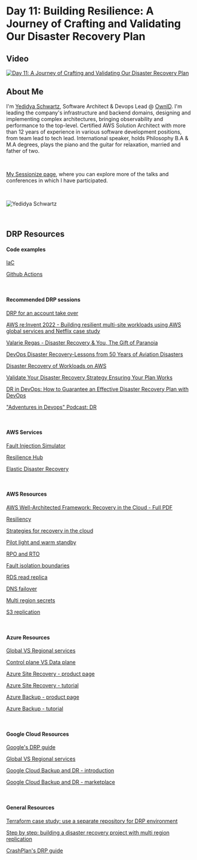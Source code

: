 Day 11: Building Resilience: A Journey of Crafting and Validating Our Disaster Recovery Plan
=========================


## Video
[![Day 11: A Journey of Crafting and Validating Our Disaster Recovery Plan ](https://i.ytimg.com/vi/cWUUJYKvbAk/hqdefault.jpg)](https://youtu.be/cWUUJYKvbAk)




## About Me
I'm [Yedidya Schwartz](https://www.linkedin.com/in/yedidyas/), Software Architect & Devops Lead @ [OwnID](https://ownid.com).
I'm leading the company's infrastructure and backend domains, designing and implementing complex architectures, bringing observability and performance to the top-level.
Certified AWS Solution Architect with more than 12 years of experience in various software development positions, from team lead to tech lead.
International speaker, holds Philosophy B.A & M.A degrees, plays the piano and the guitar for relaxation, married and father of two.


<br/>


[My Sessionize page](https://sessionize.com/yedidya), where you can explore more of the talks and conferences in which I have participated.


<br/>


![Yedidya Schwartz](https://sessionize.com/image/d34a-400o400o2-S7YpvQxzS99s1gzvUSNTxH.png)



<br/>

## DRP Resources

#### Code examples


[IaC](https://github.com/yedidyas/DRP/tree/main/IaC)


[Github Actions](https://github.com/yedidyas/DRP/tree/main/GithubActions)


<br/>


#### Recommended DRP sessions 


[DRP for an account take over](https://www.youtube.com/watch?v=IOZyIEpdVGs)


[AWS re:Invent 2022 - Building resilient multi-site workloads using AWS global services and Netflix case study](https://www.youtube.com/watch?v=62ZQHTruBnk)


[Valarie Regas - Disaster Recovery & You, The Gift of Paranoia](https://www.youtube.com/watch?v=6uor5VYaBvQ)


[DevOps Disaster Recovery-Lessons from 50 Years of Aviation Disasters](https://www.youtube.com/watch?v=q0ZZXRkAdp4)


[Disaster Recovery of Workloads on AWS](https://www.youtube.com/watch?v=cJZw5mrxryA)


[Validate Your Disaster Recovery Strategy Ensuring Your Plan Works](https://www.youtube.com/watch?v=Du9GyTp-NL4)


[DR in DevOps: How to Guarantee an Effective Disaster Recovery Plan with DevOps](https://www.bunnyshell.com/blog/disaster-recovery-devops/)


["Adventures in Devops" Podcast: DR](https://open.spotify.com/episode/3haGR250LTlmVgoZ8GGGjS?si=F1-HLTRTQ4WOoieyVTPdSQ)


<br/>


#### AWS Services


[Fault Injection Simulator](https://aws.amazon.com/fis/)


[Resilience Hub](https://aws.amazon.com/resilience-hub/)


[Elastic Disaster Recovery](https://aws.amazon.com/disaster-recovery/)


<br/>


#### AWS Resources


[AWS Well-Architected Framework: Recovery in the Cloud - Full PDF](https://docs.aws.amazon.com/pdfs/whitepapers/latest/disaster-recovery-workloads-on-aws/disaster-recovery-workloads-on-aws.pdf)


[Resiliency](https://wa.aws.amazon.com/wellarchitected/2020-07-02T19-33-23/wat.concept.resiliency.en.html)


[Strategies for recovery in the cloud](https://aws.amazon.com/blogs/architecture/disaster-recovery-dr-architecture-on-aws-part-i-strategies-for-recovery-in-the-cloud/)


[Pilot light and warm standby](https://aws.amazon.com/blogs/architecture/disaster-recovery-dr-architecture-on-aws-part-iii-pilot-light-and-warm-standby/)


[RPO and RTO](https://aws.amazon.com/blogs/mt/establishing-rpo-and-rto-targets-for-cloud-applications/)


[Fault isolation boundaries](https://docs.aws.amazon.com/whitepapers/latest/aws-fault-isolation-boundaries/control-planes-and-data-planes.html)


[RDS read replica](https://docs.aws.amazon.com/AmazonRDS/latest/UserGuide/USER_ReadRepl.html#USER_ReadRepl.XRgn)


[DNS failover](https://docs.aws.amazon.com/Route53/latest/DeveloperGuide/dns-failover.html)


[Multi region secrets](https://docs.aws.amazon.com/secretsmanager/latest/userguide/create-manage-multi-region-secrets.html)


[S3 replication](https://docs.aws.amazon.com/AmazonS3/latest/userguide/replication.html#crr-scenario)


<br/>


#### Azure Resources


[Global VS Regional services](https://learn.microsoft.com/en-us/azure/reliability/availability-service-by-category)


[Control plane VS Data plane](https://learn.microsoft.com/en-us/azure/azure-resource-manager/management/control-plane-and-data-plane)


[Azure Site Recovery - product page](https://azure.microsoft.com/en-us/products/site-recovery)


[Azure Site Recovery - tutorial](https://learn.microsoft.com/en-us/azure/site-recovery/)


[Azure Backup - product page](https://azure.microsoft.com/en-us/products/backup)


[Azure Backup - tutorial](https://learn.microsoft.com/en-us/azure/backup/backup-overview)


<br/>


#### Google Cloud Resources


[Google's DRP guide](https://cloud.google.com/architecture/dr-scenarios-planning-guide) 


[Global VS Regional services](https://cloud.google.com/compute/docs/regions-zones/global-regional-zonal-resources)


[Google Cloud Backup and DR - introduction](https://cloud.google.com/blog/products/storage-data-transfer/introducing-google-cloud-backup-and-dr)


[Google Cloud Backup and DR - marketplace](https://console.cloud.google.com/marketplace/product/google/backupdr.googleapis.com?pli=1)




<br/>


#### General Resources


[Terraform case study: use a separate repository for DRP environment](https://xebia.com/blog/aws-disaster-recovery-strategies-poc-with-terraform/)


[Step by step: building a disaster recovery project with multi region replication](https://medium.com/@jerome.decoster/disaster-recovery-with-multi-region-architecture-331fec6456f)


[CrashPlan's DRP guide](https://www.crashplan.com/resources/guide/data-disaster-recovery-plan-using-3-2-1-backup-strategy/)
